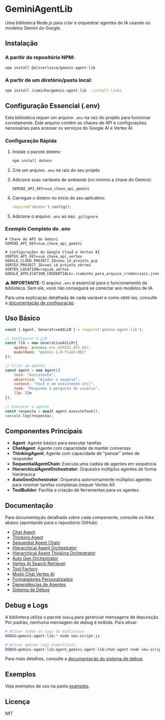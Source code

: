 # GeminiAgentLib

Uma biblioteca Node.js para criar e orquestrar agentes de IA usando os modelos Gemini do Google.

## Instalação

### A paritir do repositório NPM:

```bash
npm install @oliverlessa/gemini-agent-lib
```

### A partir de um diretório/pasta local:

```bash
npm install /caminho/gemini-agent-lib --install-links
```

## Configuração Essencial (.env)

Esta biblioteca requer um arquivo `.env` na raiz do projeto para funcionar corretamente. Este arquivo contém as chaves de API e configurações necessárias para acessar os serviços do Google AI e Vertex AI.

### Configuração Rápida

1. Instale o pacote dotenv:
   ```bash
   npm install dotenv
   ```

2. Crie um arquivo `.env` na raiz do seu projeto
3. Adicione suas variáveis de ambiente (no mínimo a chave do Gemini):
   ```
   GEMINI_API_KEY=sua_chave_api_gemini
   ```
4. Carregue o dotenv no início do seu aplicativo:
   ```javascript
   require('dotenv').config();
   ```
5. Adicione o arquivo `.env` ao seu `.gitignore`

### Exemplo Completo do .env

```
# Chave de API do Gemini
GEMINI_API_KEY=sua_chave_api_gemini

# Configurações do Google Cloud e Vertex AI
VERTEX_API_KEY=sua_chave_api_vertex
GOOGLE_CLOUD_PROJECT_ID=seu_id_projeto_gcp
VERTEX_PROJECT_ID=seu_id_projeto_vertex
VERTEX_LOCATION=regiao_vertex
GOOGLE_APPLICATION_CREDENTIALS=./caminho_para_arquivo_credenciais.json
```

**⚠️ IMPORTANTE**: O arquivo `.env` é essencial para o funcionamento da biblioteca. Sem ele, você não conseguirá se conectar aos modelos de IA.

Para uma explicação detalhada de cada variável e como obtê-las, consulte a [documentação de configuração](https://github.com/oliverlessa/gemini-agent-lib/blob/master/docs/configuracao.md).

## Uso Básico

```javascript
const { Agent, GenerativeAILLM } = require('gemini-agent-lib');

// Configurar o LLM
const llm = new GenerativeAILLM({
    apiKey: process.env.GEMINI_API_KEY,
    modelName: "gemini-2.0-flash-001"
});

// Criar um agente
const agent = new Agent({
    role: "Assistente",
    objective: "Ajudar o usuário",
    context: "Você é um assistente útil",
    task: "Responda à pergunta do usuário",
    llm: llm
});

// Executar o agente
const resposta = await agent.executeTask();
console.log(resposta);
```

## Componentes Principais

- **Agent**: Agente básico para executar tarefas
- **ChatAgent**: Agente com capacidade de manter conversas
- **ThinkingAgent**: Agente com capacidade de "pensar" antes de responder
- **SequentialAgentChain**: Executa uma cadeia de agentes em sequência
- **HierarchicalAgentOrchestrator**: Orquestra múltiplos agentes de forma hierárquica
- **AutoGenOrchestrator**: Orquestra autonomamente múltiplos agentes para resolver tarefas complexas (requer Vertex AI)
- **ToolBuilder**: Facilita a criação de ferramentas para os agentes

## Documentação

Para documentação detalhada sobre cada componente, consulte os links abaixo (apontando para o repositório GitHub):

- [Chat Agent](https://github.com/oliverlessa/gemini-agent-lib/blob/master/docs/chat-agent.md)
- [Thinking Agent](https://github.com/oliverlessa/gemini-agent-lib/blob/master/docs/thinking-agent.md)
- [Sequential Agent Chain](https://github.com/oliverlessa/gemini-agent-lib/blob/master/docs/sequential-agent-chain.md)
- [Hierarchical Agent Orchestrator](https://github.com/oliverlessa/gemini-agent-lib/blob/master/docs/hierarchical-agent-orchestrator.md)
- [Hierarchical Agent Thinking Orchestrator](https://github.com/oliverlessa/gemini-agent-lib/blob/master/docs/hierarchical-agent-thinking-orchestrator.md)
- [Auto Gen Orchestrator](https://github.com/oliverlessa/gemini-agent-lib/blob/master/docs/auto-gen-orchestrator.md)
- [Vertex AI Search Retriever](https://github.com/oliverlessa/gemini-agent-lib/blob/master/docs/vertex-ai-search-retriever.md)
- [Tool Factory](https://github.com/oliverlessa/gemini-agent-lib/blob/master/docs/tool-factory.md)
- [Modo Chat Vertex AI](https://github.com/oliverlessa/gemini-agent-lib/blob/master/docs/modo-chat-vertex-ai.md)
- [Formatadores Personalizados](https://github.com/oliverlessa/gemini-agent-lib/blob/master/docs/formatadores-personalizados.md)
- [Dependências de Agentes](https://github.com/oliverlessa/gemini-agent-lib/blob/master/docs/dependencias-agentes.md)
- [Sistema de Debug](https://github.com/oliverlessa/gemini-agent-lib/blob/master/docs/sistema-de-debug.md)

## Debug e Logs

A biblioteca utiliza o pacote `debug` para gerenciar mensagens de depuração. Por padrão, nenhuma mensagem de debug é exibida. Para ativar:

```bash
# Ativar todos os logs da biblioteca
DEBUG=gemini-agent-lib:* node seu-script.js

# Ativar apenas logs específicos
DEBUG=gemini-agent-lib:agent,gemini-agent-lib:chat-agent node seu-script.js
```

Para mais detalhes, consulte a [documentação do sistema de debug](https://github.com/oliverlessa/gemini-agent-lib/blob/master/docs/sistema-de-debug.md).

## Exemplos

Veja exemplos de uso na pasta [examples](./examples).

## Licença

MIT

